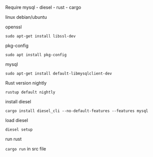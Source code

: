 Require 
mysql - diesel - rust - cargo 

linux debian/ubuntu

openssl 

`sudo apt-get install libssl-dev`

pkg-config

`sudo apt install pkg-config`

mysql 

`sudo apt-get install default-libmysqlclient-dev`

Rust version nightly 

`rustup default nightly`

install diesel

`cargo install diesel_cli --no-default-features --features mysql`

load diesel 

`diesel setup`

run rust 

`cargo run` in src file

